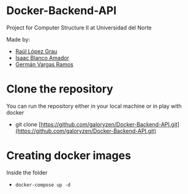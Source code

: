 # Docker-Backend-API
Project for Computer Structure II at Universidad del Norte

Made by:
- [Raúl López Grau](https://github.com/galoryzen)
- [Isaac Blanco Amador](https://github.com/AlejandroBlanco2001)
- [Germán Vargas Ramos](https://github.com/Gerdava2602)

# Clone the repository
You can run the repository either in your local machine or in play with docker

- git clone [https://github.com/galoryzen/Docker-Backend-API.git](https://github.com/galoryzen/Docker-Backend-API.git)

# Creating docker images

Inside the folder
 - `docker-compose up -d`
